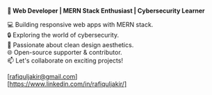 **👋 Web Developer | MERN Stack Enthusiast | Cybersecurity Learner**

💻 Building responsive web apps with MERN stack.<br>
🔒 Exploring the world of cybersecurity.<br>
🎨 Passionate about clean design aesthetics.<br>
🌐 Open-source supporter & contributor.<br>
📫 Let's collaborate on exciting projects!<br>

[rafiquljakir@gmail.com] <br>
[https://www.linkedin.com/in/rafiquljakir/]
